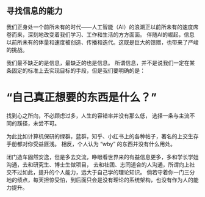 ## 寻找信息的能力

我们正身处一个前所未有的时代——人工智能（AI）的浪潮正以前所未有的速度席卷而来，深刻地改变着我们学习、工作和生活的方方面面。
伴随AI的崛起，信息以前所未有的体量和速度被创造、传播和迭代。这既是巨大的馈赠，也带来了严峻的挑战。

我们最不缺乏的是信息，最缺乏的也是信息。
所谓信息，并不是说我们一定在某条固定的标准上去实现目标的手段，但是我们要明确的是：
# “自己真正想要的东西是什么？”
找到心之所向，不必顾虑过多，人生的容错率并没有那么低，
选择一条与主流不同的蹊径，未尝不可。

为此比如计算机保研的绿群，蓝群，知乎、小红书上的各种帖子，著名的上交生存手册都对你受益匪浅。
相反，个人认为 “wby” 的东西并没有什么用处。

闭门造车固然安逸，但是多去交流，睁眼看世界来的有益信息更多，多和学长学姐沟通，去和研究生、博士生做项目，
去和社团、志同道合的人沟通，所谓向上社交不过如此，提升的个人能力，远大于自己学的理论知识。
倘若守着你一门三分地的绩点，每天担惊受怕，到后面只会是没有理论的系统架构，也没有作为人的能力提升。
